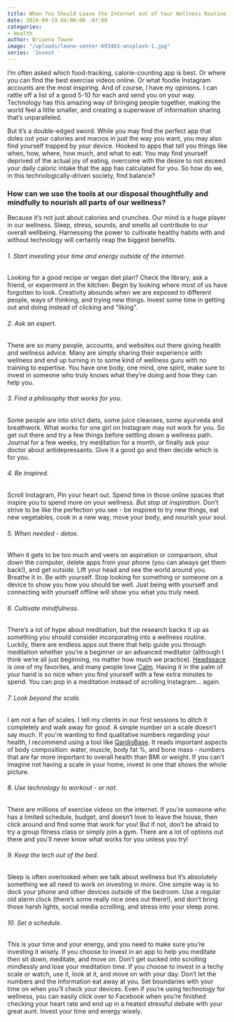 ```yaml
---
title: When You Should Leave the Internet out of Your Wellness Routine
date: 2018-09-19 04:00:00 -07:00
categories:
- Health
author: Brianna Towne
image: "/uploads/leone-venter-693463-unsplash-1.jpg"
series: 'Invest '
---
```


I’m often asked which food-tracking, calorie-counting app is best. Or where you can find the best exercise videos online. Or what foodie Instagram accounts are the most inspiring. And of course, I have my opinions. I can rattle off a list of a good 5-10 for each and send you on your way. Technology has this amazing way of bringing people together, making the world feel a little smaller, and creating a superwave of information sharing that’s unparalleled. 

But it’s a double-edged sword. While you may find the perfect app that doles out your calories and macros in just the way you want, you may also find yourself trapped by your device. Hooked to apps that tell you things like when, how, where, how much, and what to eat. You may find yourself deprived of the actual joy of eating, overcome with the desire to not exceed your daily caloric intake that the app has calculated for you. So how do we, in this technologically-driven society, find balance? 

### How can we use the tools at our disposal thoughtfully and mindfully to nourish all parts of our wellness? 

Because it’s not just about calories and crunches. Our mind is a huge player in our wellness. Sleep, stress, sounds, and smells all contribute to our overall wellbeing. Harnessing the power to cultivate healthy habits with and without technology will certainly reap the biggest benefits.

###### 1. Start investing your time and energy outside of the internet. 

Looking for a good recipe or vegan diet plan? Check the library, ask a friend, or experiment in the kitchen. Begin by looking where most of us have forgotten to look. Creativity abounds when we are exposed to different people, ways of thinking, and trying new things. Invest some time in getting out and doing instead of clicking and "liking".

###### 2. Ask an expert. 

There are so many people, accounts, and websites out there giving health and wellness advice. Many are simply sharing their experience with wellness and end up turning in to some kind of wellness guru with no training to expertise. You have one body, one mind, one spirit, make sure to invest in someone who truly knows what they’re doing and how they can help you. 

###### 3. Find a philosophy that works for you. 

Some people are into strict diets, some juice cleanses, some ayurveda and breathwork. What works for one girl on Instagram may not work for you. So get out there and try a few things before settling down a wellness path. Journal for a few weeks, try meditation for a month, or finally ask your doctor about antidepressants. Give it a good go and then decide which is for you.

###### 4. Be inspired. 

Scroll Instagram, Pin your heart out. Spend time in those online spaces that inspire you to spend more on your wellness. _But stop at inspiration._ Don’t strive to be like the perfection you see - be inspired to try new things, eat new vegetables, cook in a new way, move your body, and nourish your soul.

###### 5. When needed - detox. 

When it gets to be too much and veers on aspiration or comparison, shut down the computer, delete apps from your phone (you can always get them back!), and get outside. Lift your head and see the world around you. Breathe it in. Be with yourself. Stop looking for something or someone on a device to show you how you should be well. Just being with yourself and connecting with yourself offline will show you what you truly need. 

###### 6. Cultivate mindfulness. 

There’s a lot of hype about meditation, but the research backs it up as something you should consider incorporating into a wellness routine. Luckily, there are endless apps out there that help guide you through meditation whether you’re a beginner or an advanced meditator (although I think we’re all just beginning, no matter how much we practice). [Headspace](https://www.headspace.com/) is one of my favorites, and many people love [Calm](https://www.calm.com/). Having it in the palm of your hand is so nice when you find yourself with a few extra minutes to spend. You can pop in a meditation instead of scrolling Instagram… again.

###### 7. Look beyond the scale. 

I am not a fan of scales. I tell my clients in our first sessions to ditch it completely and walk away for good. A simple number on a scale doesn’t say much. If you're wanting to find qualitative numbers regarding your health, I recommend using a tool like [QardioBase](https://www.getqardio.com/). It reads important aspects of body composition: water, muscle, body fat %, and bone mass - numbers that are far more important to overall health than BMI or weight. If you can’t imagine not having a scale in your home, invest in one that shows the whole picture. 

###### 8. Use technology to workout - or not. 

There are millions of exercise videos on the internet. If you’re someone who has a limited schedule, budget, and doesn’t love to leave the house, then click around and find some that work for you! But if not, don’t be afraid to try a group fitness class or simply join a gym. There are a lot of options out there and you’ll never know what works for you unless you try!

###### 9. Keep the tech out of the bed. 

Sleep is often overlooked when we talk about wellness but it’s absolutely something we all need to work on investing in more. One simple way is to dock your phone and other devices outside of the bedroom. Use a regular old alarm clock (there’s some really nice ones out there!), and don’t bring those harsh lights, social media scrolling, and stress into your sleep zone.

###### 10. Set a schedule. 

This is your time and your energy, and you need to make sure you’re investing it wisely. If you choose to invest in an app to help you meditate then sit down, meditate, and move on. Don’t get sucked into scrolling mindlessly and lose your meditation time. If you choose to invest in a techy scale or watch, use it, look at it, and move on with your day. Don’t let the numbers and the information eat away at you. Set boundaries with your time on when you’ll check your devices. Even if you’re using technology for wellness, you can easily click over to Facebook when you’re finished checking your heart rate and end up in a heated stressful debate with your great aunt. Invest your time and energy wisely.

